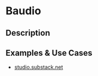 # Baudio

## Description

## Examples & Use Cases
* [studio.substack.net](http://studio.substack.net)
